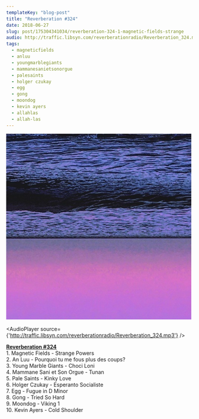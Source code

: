 ```yaml
---
templateKey: "blog-post"
title: "Reverberation #324"
date: 2018-06-27
slug: post/175304341034/reverberation-324-1-magnetic-fields-strange
audio: http://traffic.libsyn.com/reverberationradio/Reverberation_324.mp3
tags:
  - magneticfields
  - anluu
  - youngmarblegiants
  - mammanesanietsonorgue
  - palesaints
  - holger czukay
  - egg
  - gong
  - moondog
  - kevin ayers
  - allahlas
  - allah-las
---
```


![Reverberation #324](../images/29b923bc62a21b50b3611344565d6476db44b4727bc4c5127a3e5137465765d9.jpg)

<AudioPlayer source={'http://traffic.libsyn.com/reverberationradio/Reverberation_324.mp3'} />

<p><b><a href="http://hwcdn.libsyn.com/p/5/1/e/51ecce97d80b609b/Reverberation_324.mp3?c_id=21794187&amp;cs_id=21794187&amp;expiration=1530076188&amp;hwt=766e320960c59771ac03b847afe67f5d">Reverberation #324</a><br /></b>1. Magnetic Fields - Strange Powers<br />2. An Luu - Pourquoi tu me fous plus des coups?<br />3. Young Marble Giants - Choci Loni<br />4. Mammane Sani et Son Orgue - Tunan<br />5. Pale Saints - Kinky Love<br />6. Holger Czukay - Esperanto Socialiste<br />7. Egg - Fugue in D Minor<br />8. Gong - Tried So Hard<br />9. Moondog - Viking 1<br />10. Kevin Ayers - Cold Shoulder</p>
